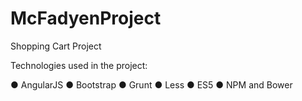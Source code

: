 # McFadyenProject
Shopping Cart Project


Technologies used in the project:

● AngularJS 
● Bootstrap 
● Grunt 
● Less 
● ES5 
● NPM and Bower
